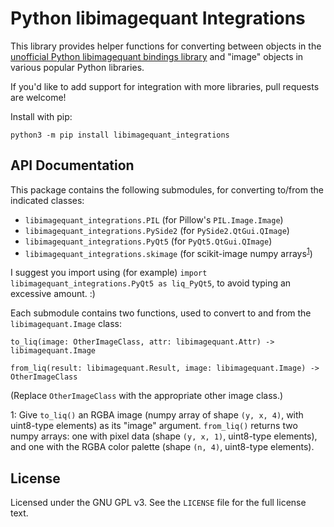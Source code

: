 Python libimagequant Integrations
=================================

This library provides helper functions for converting between objects in the
[unofficial Python libimagequant bindings library](http://libimagequant-python.readthedocs.io/)
and "image" objects in various popular Python libraries.

If you'd like to add support for integration with more libraries, pull requests
are welcome!

Install with pip:

    python3 -m pip install libimagequant_integrations
    

API Documentation
-----------------

This package contains the following submodules, for converting to/from the
indicated classes:

* `libimagequant_integrations.PIL` (for Pillow's `PIL.Image.Image`)
* `libimagequant_integrations.PySide2` (for `PySide2.QtGui.QImage`)
* `libimagequant_integrations.PyQt5` (for `PyQt5.QtGui.QImage`)
* `libimagequant_integrations.skimage` (for scikit-image numpy arrays<sup>[1](#skimage)</sup>)

I suggest you import using (for example)
`import libimagequant_integrations.PyQt5 as liq_PyQt5`, to avoid typing an
excessive amount. :)

Each submodule contains two functions, used to convert to and from the
`libimagequant.Image` class:

    to_liq(image: OtherImageClass, attr: libimagequant.Attr) -> libimagequant.Image

    from_liq(result: libimagequant.Result, image: libimagequant.Image) -> OtherImageClass

(Replace `OtherImageClass` with the appropriate other image class.)

<a name="skimage">1</a>:
Give `to_liq()` an RGBA image (numpy array of shape `(y, x, 4)`, with
uint8-type elements) as its "image" argument. `from_liq()` returns two numpy
arrays: one with pixel data (shape `(y, x, 1)`, uint8-type elements), and one
with the RGBA color palette (shape `(n, 4)`, uint8-type elements).


License
-------

Licensed under the GNU GPL v3. See the `LICENSE` file for the full license
text.
